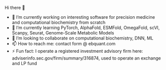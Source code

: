 Hi there 👋
- 🔭 I’m currently working on interesting software for precision medicine and computational biochemistry from scratch
- 🌱 I’m currently learning PyTorch, AlphaFold, ESMFold, OmegaFold, scVI, Scanpy, Seurat, Genome-Scale Metabolic Models
- 👯 I’m looking to collaborate on computational biochemistry, DNN, ML
- 📫 How to reach me: contact form @ ebquant.com
- ⚡ Fun fact: I operate a registered investment advisory firm here: adviserinfo.sec.gov/firm/summary/316874, used to operate an exchange and LP fund
